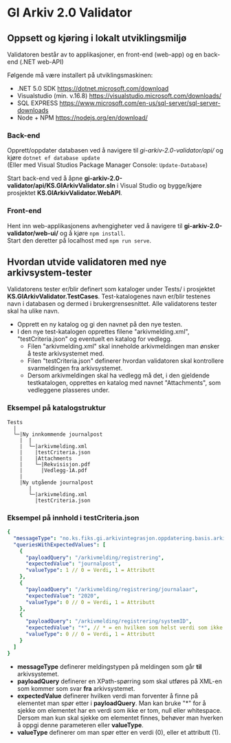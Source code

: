# GI Arkiv 2.0 Validator

## Oppsett og kjøring i lokalt utviklingsmiljø

Validatoren består av to applikasjoner, en front-end (web-app) og en back-end (.NET web-API)

Følgende må være installert på utviklingsmaskinen:
 - .NET 5.0 SDK https://dotnet.microsoft.com/download
 - Visualstudio (min. v.16.8) https://visualstudio.microsoft.com/downloads/
 - SQL EXPRESS https://www.microsoft.com/en-us/sql-server/sql-server-downloads
 - Node + NPM https://nodejs.org/en/download/
 
### Back-end

Opprett/oppdater databasen ved å navigere til *gi-arkiv-2.0-validator/api/* og kjøre `dotnet ef database update`  
(Eller med Visual Studios Package Manager Console: `Update-Database`)

Start back-end ved å åpne **gi-arkiv-2.0-validator/api/KS.GIArkivValidator.sln** i Visual Studio og bygge/kjøre prosjektet **KS.GIArkivValidator.WebAPI**.

### Front-end

 Hent inn web-applikasjonens avhengigheter ved å navigere til **gi-arkiv-2.0-validator/web-ui/** og å kjøre `npm install`.  
 Start den deretter på localhost med `npm run serve`.


## Hvordan utvide validatoren med nye arkivsystem-tester

Validatorens tester er/blir definert som kataloger under Tests/ i prosjektet **KS.GIArkivValidator.TestCases**. Test-katalogenes navn er/blir testenes navn i databasen og dermed i brukergrensesnittet. Alle validatorens tester skal ha ulike navn.

* Opprett en ny katalog og gi den navnet på den nye testen.
* I den nye test-katalogen opprettes filene "arkivmelding.xml", "testCriteria.json" og eventuelt en katalog for vedlegg.
  * Filen "arkivmelding.xml" skal inneholde arkivmeldingen man ønsker å teste arkivsystemet med.
  * Filen "testCriteria.json" definerer hvordan validatoren skal kontrollere svarmeldingen fra arkivsystemet.
  * Dersom arkivmeldingen skal ha vedlegg må det, i den gjeldende testkatalogen, opprettes en katalog med navnet "Attachments", som vedleggene plasseres under.

### Eksempel på katalogstruktur
```
Tests
  |
  └─|Ny innkommende journalpost
    |  |
    |  └─|arkivmelding.xml
    |    |testCriteria.json
    |    |Attachments
    |    └─|Rekvisisjon.pdf
    |      |Vedlegg-1A.pdf
    |
    |Ny utgående journalpost
       |
       └─|arkivmelding.xml
         |testCriteria.json
```

 ### Eksempel på innhold i testCriteria.json
```yaml
{
  "messageType": "no.ks.fiks.gi.arkivintegrasjon.oppdatering.basis.arkivmelding.v1",
  "queriesWithExpectedValues": [
    {
      "payloadQuery": "/arkivmelding/registrering",
      "expectedValue": "journalpost",
      "valueType": 1 // 0 = Verdi, 1 = Attributt
    },
    {
      "payloadQuery": "/arkivmelding/registrering/journalaar",
      "expectedValue": "2020",
      "valueType": 0 // 0 = Verdi, 1 = Attributt
    },
    {
      "payloadQuery": "/arkivmelding/registrering/systemID",
      "expectedValue": "*", // * = en hvilken som helst verdi som ikke er tom, null eller whitespace
      "valueType": 0 // 0 = Verdi, 1 = Attributt
    }
  ]
}
```

- **messageType** definerer meldingstypen på meldingen som går **til** arkivsystemet.
- **payloadQuery** definerer en XPath-spørring som skal utføres på XML-en som kommer som svar **fra** arkivsystemet.
- **expectedValue** definerer hvilken verdi man forventer å finne på elementet man spør etter i **payloadQuery**. Man kan bruke "\*" for å sjekke om elementet har en verdi som ikke er tom, null eller whitespace. Dersom man kun skal sjekke om elementet finnes, behøver man hverken å oppgi denne parameteren eller **valueType**.
- **valueType** definerer om man spør etter en verdi (0), eller et attributt (1).
